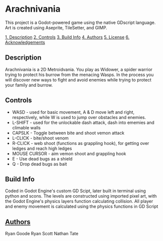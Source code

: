 # Arachnivania

This project is a Godot-powered game using the native GDscript language. Art is created using Aseprite, TileSetter, and GIMP.

[1. Description](#desription)
[2. Controls](#controls)
[3. Build Info](#build-info)
[4. Authors](https://github.com/IUS-CS/project-coffee-capo-games/blob/main/AUTHORS.txt)
[5. License](https://github.com/IUS-CS/project-coffee-capo-games/blob/main/LICENSE.txt)
[6. Acknowledgements](#acknowledgements)

## Description

Arachnivania is a 2D Metroidvania. You play as Widower, a spider warrior trying to protect his burrow from the menacing Wasps. In the process you will discover new ways to fight and avoid enemies while trying to protect your family and burrow.

## Controls

* WASD - used for basic movement, A & D move left and right, respectively, while W is used to jump over obstacles and enemies.
* L-SHIFT - used for the unlockable dash attack, dash into ememies and climable walls
* CAPSLK - Toggle between bite and shoot vemon attack
* L-CLICK - bite/shoot venom
* R-CLICK - web shoot (functions as grappling hook), for getting over ledges and reach high ledges
* MOUSE CURSOR - aim vemon shoot and grappling hook
* E - Use dead bugs as a shield
* Q - Drop dead bugs as bait

## Build Info

Coded in Godot Engine's custom GD Scipt, later built in terminal using python and scons.
The levels are constructed using imported pixel art, with the Godot Engine's physics layers function calculating collision. All player and enemy movement is calculated using the physics functions in GD Script

## [Authors](https://github.com/IUS-CS/project-coffee-capo-games/blob/main/AUTHORS.txt)

Ryan Goode
Ryan Scott
Nathan Tate

